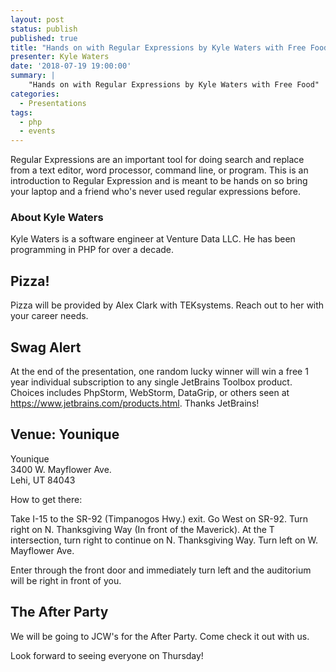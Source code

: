 ```yaml
---
layout: post
status: publish
published: true
title: "Hands on with Regular Expressions by Kyle Waters with Free Food"
presenter: Kyle Waters
date: '2018-07-19 19:00:00'
summary: |
    "Hands on with Regular Expressions by Kyle Waters with Free Food"
categories:
  - Presentations
tags:
  - php
  - events
---
```


Regular Expressions are an important tool for doing search and replace from a text editor, word processor, command line, or program. This is an introduction to Regular Expression and is meant to be hands on so bring your laptop and a friend who's never used regular expressions before.

### About Kyle Waters

Kyle Waters is a software engineer at Venture Data LLC. He has been programming in PHP for over a decade.

## Pizza!

Pizza will be provided by Alex Clark with TEKsystems. Reach out to her with your career needs.

## Swag Alert

At the end of the presentation, one random lucky winner will win a free 1 year individual subscription to any single JetBrains Toolbox product. Choices includes PhpStorm, WebStorm, DataGrip, or others seen at https://www.jetbrains.com/products.html. Thanks JetBrains!

## Venue: Younique

Younique<br/>
3400 W. Mayflower Ave.<br/>
Lehi, UT 84043

How to get there:

Take I-15 to the SR-92 (Timpanogos Hwy.) exit. Go West on SR-92. Turn right on N. Thanksgiving Way (In front of the Maverick). At the T intersection, turn right to continue on N. Thanksgiving Way. Turn left on W. Mayflower Ave.

Enter through the front door and immediately turn left and the auditorium will be right in front of you.

## The After Party

We will be going to JCW's for the After Party. Come check it out with us.

Look forward to seeing everyone on Thursday!
